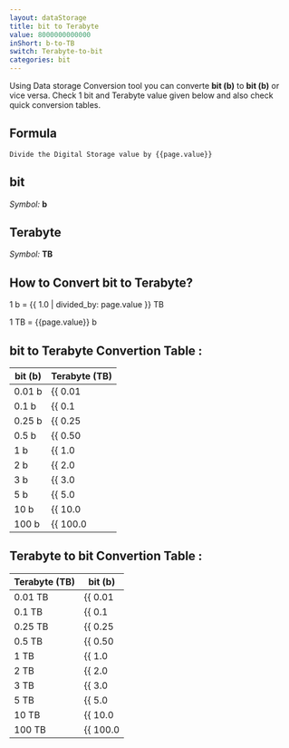 ```yaml
---
layout: dataStorage
title: bit to Terabyte
value: 8000000000000
inShort: b-to-TB
switch: Terabyte-to-bit
categories: bit
---
```


Using Data storage Conversion tool you can converte **bit (b)** to **bit (b)** or vice versa. Check 1 bit and Terabyte value given below and also check quick conversion tables.

## Formula
`Divide the Digital Storage value by {{page.value}}`

## bit
*Symbol:* **b**

## Terabyte
*Symbol:* **TB**

## How to Convert bit to Terabyte?

1 b = {{ 1.0 | divided_by: page.value }} TB

1 TB = {{page.value}} b


## bit to Terabyte Convertion Table :

| bit (b) | Terabyte (TB) |
| ---- | ---- |
| 0.01 b | {{ 0.01 | divided_by: page.value }} TB |
| 0.1 b | {{ 0.1 | divided_by: page.value }} TB |
| 0.25 b | {{ 0.25 | divided_by: page.value }} TB |
| 0.5 b | {{ 0.50 | divided_by: page.value }} TB |
| 1 b | {{ 1.0 | divided_by: page.value }} TB |
| 2 b | {{ 2.0 | divided_by: page.value }} TB |
| 3 b | {{ 3.0 | divided_by: page.value }} TB |
| 5 b | {{ 5.0 | divided_by: page.value }} TB |
| 10 b | {{ 10.0 | divided_by: page.value }} TB |
| 100 b | {{ 100.0 | divided_by: page.value }} TB |

## Terabyte to bit Convertion Table :

| Terabyte (TB) | bit (b) |
| ---- | ---- |
| 0.01 TB | {{ 0.01 | times: page.value }} b |
| 0.1 TB | {{ 0.1 | times: page.value }} b |
| 0.25 TB | {{ 0.25 | times: page.value }} b |
| 0.5 TB | {{ 0.50 | times: page.value }} b |
| 1 TB | {{ 1.0 | times: page.value }} b |
| 2 TB | {{ 2.0 | times: page.value }} b |
| 3 TB | {{ 3.0 | times: page.value }} b |
| 5 TB | {{ 5.0 | times: page.value }} b |
| 10 TB | {{ 10.0 | times: page.value }} b |
| 100 TB | {{ 100.0 | times: page.value }} b |


<script>
document.getElementById('selectInput')[0].selected = true
document.getElementById('selectOutput')[16].selected = true
</script>
